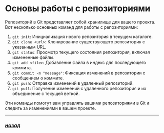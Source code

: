 # Основы работы с репозиториями

Репозиторий в Git представляет собой хранилище для вашего проекта. Вот несколько основных команд для работы с репозиториями:

1. `git init`: Инициализация нового репозитория в текущем каталоге.
2. `git clone <url>`: Клонирование существующего репозитория с указанным URL.
3. `git status`: Просмотр текущего состояния репозитория, включая измененные файлы.
4. `git add <file>`: Добавление файла в индекс для последующего коммита.
5. `git commit -m "message"`: Фиксация изменений в репозитории с сообщением о коммите.
6. `git push`: Отправка изменений в удаленный репозиторий.
7. `git pull`: Получение изменений с удаленного репозитория и их объединение с текущей веткой.

Эти команды помогут вам управлять вашими репозиториями в Git и следить за изменениями в вашем проекте.

---

### [***назад***](./readme.md)